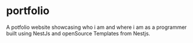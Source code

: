 # portfolio

A potfolio website showcasing who i am and where i am as a programmer built using NestJs and openSource Templates from Nestjs.
